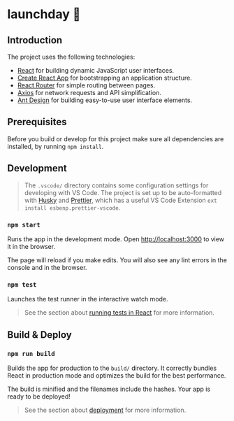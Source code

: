 # launchday :rocket:

## Introduction

The project uses the following technologies:

- [React](https://reactjs.org/docs/getting-started.html) for building dynamic JavaScript user interfaces.
- [Create React App](https://facebook.github.io/create-react-app/docs/getting-started) for bootstrapping an application structure.
- [React Router](https://reacttraining.com/react-router/web/guides/quick-start) for simple routing between pages.
- [Axios](https://github.com/axios/axios) for network requests and API simplification.
- [Ant Design](https://ant.design/docs/react/introduce) for building easy-to-use user interface elements.

## Prerequisites

Before you build or develop for this project make sure all dependencies are installed, by running `npm install`.

## Development

> The `.vscode/` directory contains some configuration settings for developing with VS Code.
> The project is set up to be auto-formatted with [Husky](https://github.com/typicode/husky) and [Prettier](https://github.com/prettier/prettier), which has a useful VS Code Extension `ext install esbenp.prettier-vscode`.

### `npm start`

Runs the app in the development mode. Open [http://localhost:3000](http://localhost:3000) to view it in the browser.

The page will reload if you make edits. You will also see any lint errors in the console and in the browser.

### `npm test`

Launches the test runner in the interactive watch mode.

> See the section about [running tests in React](https://facebook.github.io/create-react-app/docs/running-tests) for more information.

## Build & Deploy

### `npm run build`

Builds the app for production to the `build/` directory. It correctly bundles React in production mode and optimizes the build for the best performance.

The build is minified and the filenames include the hashes. Your app is ready to be deployed!

> See the section about [deployment](https://facebook.github.io/create-react-app/docs/deployment) for more information.
